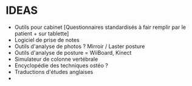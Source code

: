 # IDEAS

- Outils pour cabinet [Questionnaires standardisés à fair remplir par le patient + sur tablette]
- Logiciel de prise de notes
- Outils d'analyse de photos ? Mirroir / Laster posture
- Outils d'analyse de posture = WiiBoard, Kinect
- Simulateur de colonne vertébrale
- Encyclopédie des techniques ostéo ?
- Traductions d'études anglaises
-
